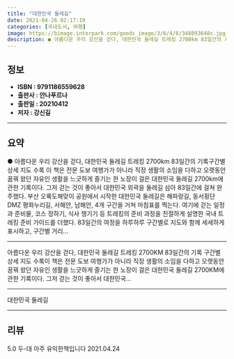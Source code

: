 ```yaml
---
title: "대한민국 둘레길"
date: 2021-04-26 02:17:19
categories: [국내도서, 여행]
image: https://bimage.interpark.com/goods_image/3/6/4/8/348893648s.jpg
description: ● 아름다운 우리 강산을 걷다, 대한민국 둘레길 트레킹 2700km 83일간의 기록구간별 상세 지도 수록 이 책은 전문 도보 여행가가 아니라 직장 생활의 소임을 다하고 오랫동안 꿈꿔 왔던 자유인 생활을 느긋하게 즐기는 한 노장이 걸은 대한민국 둘레길 2700km에 관한 기록이다. 그저
---
```


## **정보**

- **ISBN : 9791186559628**
- **출판사 : 안나푸르나**
- **출판일 : 20210412**
- **저자 : 강신길**

------



## **요약**

●  아름다운 우리 강산을 걷다, 대한민국 둘레길 트레킹 2700km 83일간의 기록구간별 상세 지도 수록 이 책은 전문 도보 여행가가 아니라 직장 생활의 소임을 다하고 오랫동안 꿈꿔 왔던 자유인 생활을 느긋하게 즐기는 한 노장이 걸은 대한민국 둘레길 2700km에 관한 기록이다. 그저 걷는 것이 좋아서 대한민국 외곽을 둘레길 삼아 83일간에 걸쳐 완주했다. 부산 오륙도해맞이 공원에서 시작한 대한민국 둘레길은 해파랑길, 동서횡단 DMZ 평화누리길, 서해안, 남해안, 4개 구간을 거쳐 마침표를 찍는다. 여기에 걷는 일정과 준비물, 코스 정하기, 식사 챙기기 등 트레킹의 준비 과정을 친절하게 설명한 국내 트레킹 준비 가이드를 더했다. 83일간의 여정을 하루하루 구간별로 지도와 함께 세세하게 표시하고, 구간별 거리...

------

아름다운 우리 강산을 걷다, 대한민국 둘레길 트레킹 2700KM 83일간의 기록
구간별 상세 지도 수록이 책은 전문 도보 여행가가 아니라 직장 생활의 소임을 다하고 오랫동안 꿈꿔 왔던 자유인 생활을 느긋하게 즐기는 한 노장이 걸은 대한민국 둘레길 2700KM에 관한 기록이다. 그저 걷는 것이 좋아서 대한민국... 

------


대한민국 둘레길 

------


## **리뷰** 

5.0 두-대 아주 유익한책입니다 2021.04.24 <br/>